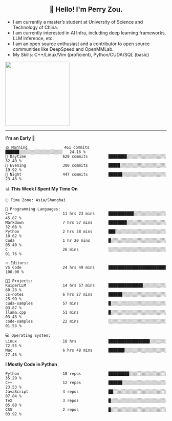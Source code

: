 <h2 align="center">👋 Hello! I'm Perry Zou.</h2>

- I am currently a master’s student at University of Science and Technology of China.
- I am currently interested in AI Infra, including deep learning frameworks, LLM inference, etc.
- I am an open source enthusiast and a contributor to open source communities like DeepSpeed and OpenMMLab.
- My Skills: C++/Linux/Vim (proficient), Python/CUDA/SQL (basic)

<img height=200 align="center" src="https://github-readme-stats.vercel.app/api?username=zonepg" />

-------

<!--START_SECTION:waka-->
**I'm an Early 🐤** 

```text
🌞 Morning                461 commits         ██████░░░░░░░░░░░░░░░░░░░   24.16 % 
🌆 Daytime                620 commits         ████████░░░░░░░░░░░░░░░░░   32.49 % 
🌃 Evening                380 commits         █████░░░░░░░░░░░░░░░░░░░░   19.92 % 
🌙 Night                  447 commits         ██████░░░░░░░░░░░░░░░░░░░   23.43 % 
```


📊 **This Week I Spent My Time On** 

```text
🕑︎ Time Zone: Asia/Shanghai

💬 Programming Languages: 
C++                      11 hrs 23 mins      ███████████░░░░░░░░░░░░░░   45.87 % 
Markdown                 7 hrs 57 mins       ████████░░░░░░░░░░░░░░░░░   32.08 % 
Python                   2 hrs 38 mins       ███░░░░░░░░░░░░░░░░░░░░░░   10.62 % 
Cuda                     1 hr 20 mins        █░░░░░░░░░░░░░░░░░░░░░░░░   05.40 % 
C                        26 mins             ░░░░░░░░░░░░░░░░░░░░░░░░░   01.76 % 

🔥 Editors: 
VS Code                  24 hrs 49 mins      █████████████████████████   100.00 % 

🐱‍💻 Projects: 
KuiperLLM                14 hrs 57 mins      ███████████████░░░░░░░░░░   60.23 % 
cs-notes                 6 hrs 27 mins       ██████░░░░░░░░░░░░░░░░░░░   25.99 % 
cuda-samples             57 mins             █░░░░░░░░░░░░░░░░░░░░░░░░   03.87 % 
llama.cpp                51 mins             █░░░░░░░░░░░░░░░░░░░░░░░░   03.43 % 
code-samples             22 mins             ░░░░░░░░░░░░░░░░░░░░░░░░░   01.53 % 

💻 Operating System: 
Linux                    18 hrs              ██████████████████░░░░░░░   72.55 % 
Mac                      6 hrs 48 mins       ███████░░░░░░░░░░░░░░░░░░   27.45 % 
```

**I Mostly Code in Python** 

```text
Python                   18 repos            █████████░░░░░░░░░░░░░░░░   35.29 % 
C++                      12 repos            ██████░░░░░░░░░░░░░░░░░░░   23.53 % 
JavaScript               4 repos             ██░░░░░░░░░░░░░░░░░░░░░░░   07.84 % 
TeX                      3 repos             █░░░░░░░░░░░░░░░░░░░░░░░░   05.88 % 
CSS                      2 repos             █░░░░░░░░░░░░░░░░░░░░░░░░   03.92 % 
```




<!--END_SECTION:waka-->
